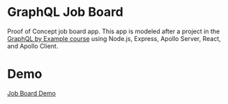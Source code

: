 # GraphQL Job Board

Proof of Concept job board app.  This app is modeled after a project in the [GraphQL by Example course](https://www.udemy.com/course/graphql-by-example/) using Node.js, Express, Apollo Server, React, and Apollo Client.

# Demo

[Job Board Demo](https://user-images.githubusercontent.com/54079796/124047815-cca5bd80-d9c9-11eb-9e80-8e9729861c3d.mov)






